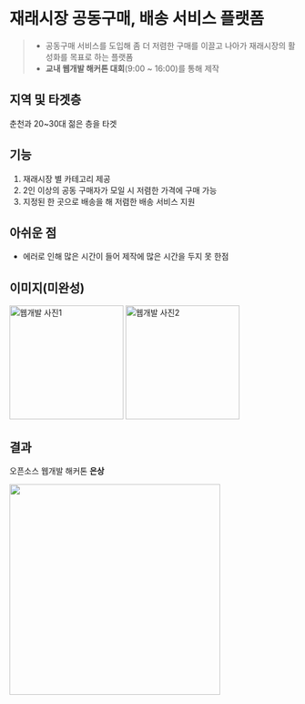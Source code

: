 # 재래시장 공동구매, 배송 서비스 플랫폼 <J-Fun>
  
 > * 공동구매 서비스를 도입해 좀 더 저렴한 구매를 이끌고 나아가 재래시장의 활성화를 목표로 하는 플랫폼
 > * __교내 웹개발 해커톤 대회__(9:00 ~ 16:00)를 통해 제작
  
## 지역 및 타겟층
  춘천과 20~30대 젊은 층을 타겟
  
## 기능
  1. 재래시장 별 카테고리 제공
  2. 2인 이상의 공동 구매자가 모일 시 저렴한 가격에 구매 가능
  3. 지정된 한 곳으로 배송을 해 저렴한 배송 서비스 지원
  
## 아쉬운 점
  * 에러로 인해 많은 시간이 들어 제작에 많은 시간을 두지 못 한점
  
## 이미지(미완성)
  
<p>
  <img width="200" alt="웹개발 사진1" src="https://user-images.githubusercontent.com/81840814/199234197-560b0839-5b04-4f04-bfc4-d04ccf428f29.png">
  <img width="200" alt="웹개발 사진2" src="https://user-images.githubusercontent.com/81840814/199234216-8f508358-b966-49ba-8dd0-0373df3b5dc8.png">
  </p>


## 결과

오픈소스 웹개발 해커톤 __은상__

<img width="370" src="https://user-images.githubusercontent.com/81840814/200182952-5302f8dc-6ea9-4eb9-b809-6af2a6fee764.jpg">
